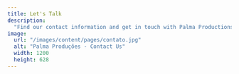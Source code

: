```yaml
---
title: Let's Talk
description:
  "Find our contact information and get in touch with Palma Productions. We'd love to hear from you!"
image:
  url: "/images/content/pages/contato.jpg"
  alt: "Palma Produções - Contact Us"
  width: 1200
  height: 628
---
```


